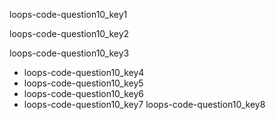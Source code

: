 loops-code-question10_key1


loops-code-question10_key2


loops-code-question10_key3


- loops-code-question10_key4
- loops-code-question10_key5
- loops-code-question10_key6
- loops-code-question10_key7
loops-code-question10_key8
